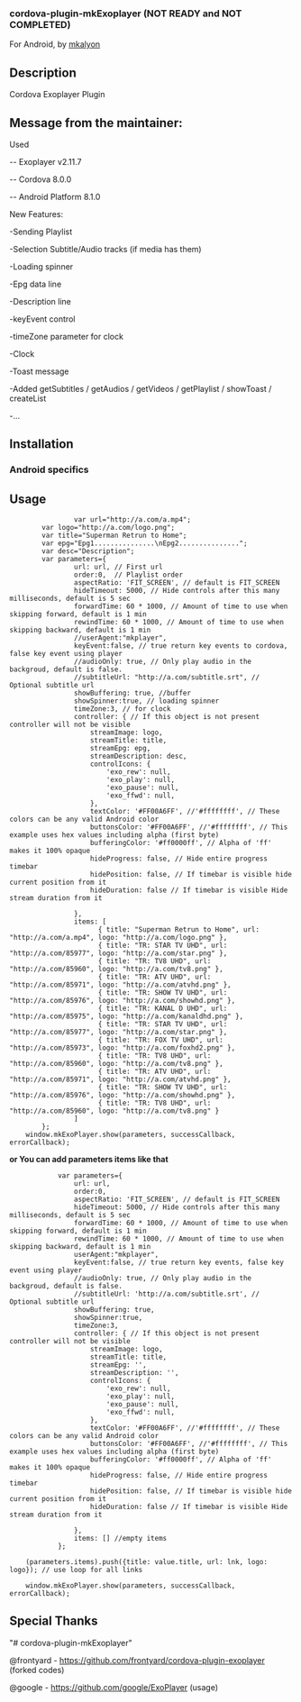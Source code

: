 ### cordova-plugin-mkExoplayer (NOT READY and NOT COMPLETED)

For Android, by [mkalyon](https://github.com/mkalyon)

## Description

Cordova Exoplayer Plugin

## Message from the maintainer:

Used 

-- Exoplayer v2.11.7

-- Cordova 8.0.0

-- Android Platform 8.1.0

New Features:

-Sending Playlist

-Selection Subtitle/Audio tracks (if media has them)

-Loading spinner

-Epg data line

-Description line

-keyEvent control

-timeZone parameter for clock

-Clock

-Toast message

-Added getSubtitles / getAudios / getVideos / getPlaylist / showToast / createList 

-...

## Installation



### Android specifics


## Usage
```
                var url="http://a.com/a.mp4";
		var logo="http://a.com/logo.png";
		var title="Superman Retrun to Home";
		var epg="Epg1...............\nEpg2...............";
		var desc="Description";
		var parameters={
				url: url, // First url
				order:0,  // Playlist order
				aspectRatio: 'FIT_SCREEN', // default is FIT_SCREEN
				hideTimeout: 5000, // Hide controls after this many milliseconds, default is 5 sec
				forwardTime: 60 * 1000, // Amount of time to use when skipping forward, default is 1 min
				rewindTime: 60 * 1000, // Amount of time to use when skipping backward, default is 1 min
				//userAgent:"mkplayer",
				keyEvent:false, // true return key events to cordova, false key event using player
				//audioOnly: true, // Only play audio in the backgroud, default is false.
				//subtitleUrl: "http://a.com/subtitle.srt", // Optional subtitle url
				showBuffering: true, //buffer
				showSpinner:true, // loading spinner
				timeZone:3, // for clock
				controller: { // If this object is not present controller will not be visible
					streamImage: logo,
					streamTitle: title,
					streamEpg: epg,
					streamDescription: desc,
					controlIcons: {
						'exo_rew': null, 
						'exo_play': null,
						'exo_pause': null,
						'exo_ffwd': null,
					},
					textColor: '#FF00A6FF', //'#ffffffff', // These colors can be any valid Android color
					buttonsColor: '#FF00A6FF', //'#ffffffff', // This example uses hex values including alpha (first byte)
					bufferingColor: '#ff0000ff', // Alpha of 'ff' makes it 100% opaque
					hideProgress: false, // Hide entire progress timebar
					hidePosition: false, // If timebar is visible hide current position from it
					hideDuration: false // If timebar is visible Hide stream duration from it

				},
				items: [
				      { title: "Superman Retrun to Home", url: "http://a.com/a.mp4", logo: "http://a.com/logo.png" },
				      { title: "TR: STAR TV UHD", url: "http://a.com/85977", logo: "http://a.com/star.png" },
				      { title: "TR: TV8 UHD", url: "http://a.com/85960", logo: "http://a.com/tv8.png" },
				      { title: "TR: ATV UHD", url: "http://a.com/85971", logo: "http://a.com/atvhd.png" },
				      { title: "TR: SHOW TV UHD", url: "http://a.com/85976", logo: "http://a.com/showhd.png" },
				      { title: "TR: KANAL D UHD", url: "http://a.com/85975", logo: "http://a.com/kanaldhd.png" },
				      { title: "TR: STAR TV UHD", url: "http://a.com/85977", logo: "http://a.com/star.png" },
				      { title: "TR: FOX TV UHD", url: "http://a.com/85973", logo: "http://a.com/foxhd2.png" },
				      { title: "TR: TV8 UHD", url: "http://a.com/85960", logo: "http://a.com/tv8.png" },
				      { title: "TR: ATV UHD", url: "http://a.com/85971", logo: "http://a.com/atvhd.png" },
				      { title: "TR: SHOW TV UHD", url: "http://a.com/85976", logo: "http://a.com/showhd.png" },                    
				      { title: "TR: TV8 UHD", url: "http://a.com/85960", logo: "http://a.com/tv8.png" }
				]
		};
	window.mkExoPlayer.show(parameters, successCallback, errorCallback);
```
**or You can add parameters items like that**
```
			var parameters={
				url: url,
				order:0,
				aspectRatio: 'FIT_SCREEN', // default is FIT_SCREEN
				hideTimeout: 5000, // Hide controls after this many milliseconds, default is 5 sec
				forwardTime: 60 * 1000, // Amount of time to use when skipping forward, default is 1 min
				rewindTime: 60 * 1000, // Amount of time to use when skipping backward, default is 1 min
				userAgent:"mkplayer",
				keyEvent:false, // true return key events, false key event using player
				//audioOnly: true, // Only play audio in the backgroud, default is false.
				//subtitleUrl: 'http://a.com/subtitle.srt', // Optional subtitle url
				showBuffering: true,
				showSpinner:true,
				timeZone:3,
				controller: { // If this object is not present controller will not be visible
					streamImage: logo,
					streamTitle: title,
					streamEpg: '',
					streamDescription: '',
					controlIcons: {
						'exo_rew': null, 
						'exo_play': null,
						'exo_pause': null,
						'exo_ffwd': null,
					},
					textColor: '#FF00A6FF', //'#ffffffff', // These colors can be any valid Android color
					buttonsColor: '#FF00A6FF', //'#ffffffff', // This example uses hex values including alpha (first byte)
					bufferingColor: '#ff0000ff', // Alpha of 'ff' makes it 100% opaque
					hideProgress: false, // Hide entire progress timebar
					hidePosition: false, // If timebar is visible hide current position from it
					hideDuration: false // If timebar is visible Hide stream duration from it

				},
				items: [] //empty items
			};	

	(parameters.items).push({title: value.title, url: lnk, logo: logo}); // use loop for all links

	window.mkExoPlayer.show(parameters, successCallback, errorCallback);
```
	
## Special Thanks

"# cordova-plugin-mkExoplayer"

@frontyard - https://github.com/frontyard/cordova-plugin-exoplayer (forked codes)

@google - https://github.com/google/ExoPlayer (usage)
